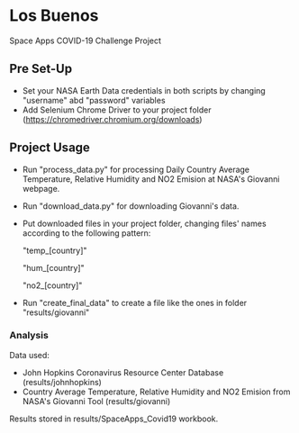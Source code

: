 # Los Buenos
Space Apps COVID-19 Challenge Project

## Pre Set-Up
* Set your NASA Earth Data credentials in both scripts by changing "username" abd "password" variables
* Add Selenium Chrome Driver to your project folder (https://chromedriver.chromium.org/downloads)

## Project Usage

* Run "process_data.py" for processing Daily Country Average Temperature, Relative Humidity and NO2 Emision at NASA's Giovanni webpage.

* Run "download_data.py" for downloading Giovanni's data.

* Put downloaded files in your project folder, changing files' names according to the following pattern:

    "temp_[country]"
    
    "hum_[country]"

    "no2_[country]"

* Run "create_final_data" to create a file like the ones in folder "results/giovanni"

### Analysis

Data used:
* John Hopkins Coronavirus Resource Center Database (results/johnhopkins)
* Country Average Temperature, Relative Humidity and NO2 Emision from NASA's Giovanni Tool (results/giovanni)

Results stored in results/SpaceApps_Covid19 workbook.

